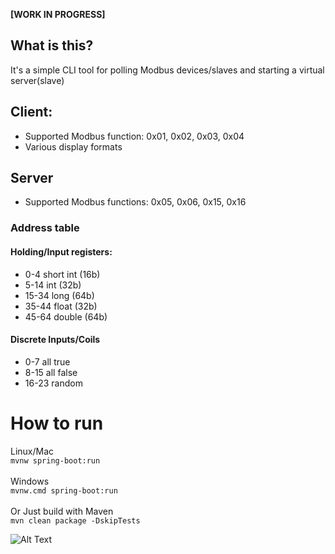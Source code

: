 **[WORK IN PROGRESS]**

## What is this?

It's a simple CLI tool for polling Modbus devices/slaves and starting a virtual server(slave) 

## Client:
- Supported Modbus function: 0x01, 0x02, 0x03, 0x04
- Various display formats

## Server
- Supported Modbus functions: 0x05, 0x06, 0x15, 0x16

### Address table 
#### **Holding/Input registers:**
- 0-4 short int (16b) 
- 5-14 int (32b) 
- 15-34 long (64b)
- 35-44 float (32b)
- 45-64 double (64b)
  
#### **Discrete Inputs/Coils**
- 0-7 all true
- 8-15 all false
- 16-23 random

# How to run
Linux/Mac
<br>`mvnw spring-boot:run`
<br>
<br>Windows
<br>`mvnw.cmd spring-boot:run`
<br><br>Or Just build with Maven
<br>`mvn clean package -DskipTests`

![Alt Text](https://s3.gifyu.com/images/bSqxq.gif)
